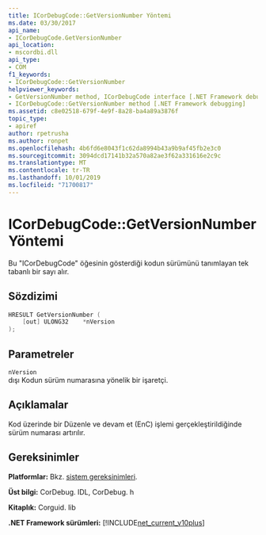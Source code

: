 ```yaml
---
title: ICorDebugCode::GetVersionNumber Yöntemi
ms.date: 03/30/2017
api_name:
- ICorDebugCode.GetVersionNumber
api_location:
- mscordbi.dll
api_type:
- COM
f1_keywords:
- ICorDebugCode::GetVersionNumber
helpviewer_keywords:
- GetVersionNumber method, ICorDebugCode interface [.NET Framework debugging]
- ICorDebugCode::GetVersionNumber method [.NET Framework debugging]
ms.assetid: c8e02518-679f-4e9f-8a28-ba4a89a3876f
topic_type:
- apiref
author: rpetrusha
ms.author: ronpet
ms.openlocfilehash: 4b6fd6e8043f1c62da8994b43a9b9af45fb2e3c0
ms.sourcegitcommit: 3094dcd17141b32a570a82ae3f62a331616e2c9c
ms.translationtype: MT
ms.contentlocale: tr-TR
ms.lasthandoff: 10/01/2019
ms.locfileid: "71700817"
---
```

# <a name="icordebugcodegetversionnumber-method"></a>ICorDebugCode::GetVersionNumber Yöntemi

Bu "ICorDebugCode" öğesinin gösterdiği kodun sürümünü tanımlayan tek tabanlı bir sayı alır.

## <a name="syntax"></a>Sözdizimi

```cpp
HRESULT GetVersionNumber (
    [out] ULONG32    *nVersion
);
```

## <a name="parameters"></a>Parametreler

 `nVersion`  
 dışı Kodun sürüm numarasına yönelik bir işaretçi.

## <a name="remarks"></a>Açıklamalar

 Kod üzerinde bir Düzenle ve devam et (EnC) işlemi gerçekleştirildiğinde sürüm numarası artırılır.

## <a name="requirements"></a>Gereksinimler

 **Platformlar:** Bkz. [sistem gereksinimleri](../../get-started/system-requirements.md).  
  
 **Üst bilgi:** CorDebug. IDL, CorDebug. h  
  
 **Kitaplık:** Corguid. lib  
  
 **.NET Framework sürümleri:** [!INCLUDE[net_current_v10plus](../../../../includes/net-current-v10plus-md.md)]
